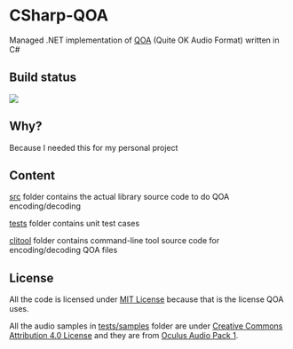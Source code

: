 # CSharp-QOA

Managed .NET implementation of [QOA](https://github.com/phoboslab/qoa) (Quite OK Audio Format) written in C#

## Build status
![](https://github.com/mcraiha/CSharp-QOA/actions/workflows/dotnet.yml/badge.svg)

## Why?

Because I needed this for my personal project

## Content

[src](src) folder contains the actual library source code to do QOA encoding/decoding

[tests](tests) folder contains unit test cases

[clitool](clitool) folder contains command-line tool source code for encoding/decoding QOA files

## License

All the code is licensed under [MIT License](LICENSE) because that is the license QOA uses.

All the audio samples in [tests/samples](tests/samples) folder are under [Creative Commons Attribution 4.0 License](https://creativecommons.org/licenses/by/4.0/) and they are from [Oculus Audio Pack 1](https://developers.meta.com/horizon/downloads/package/oculus-audio-pack-1/).
